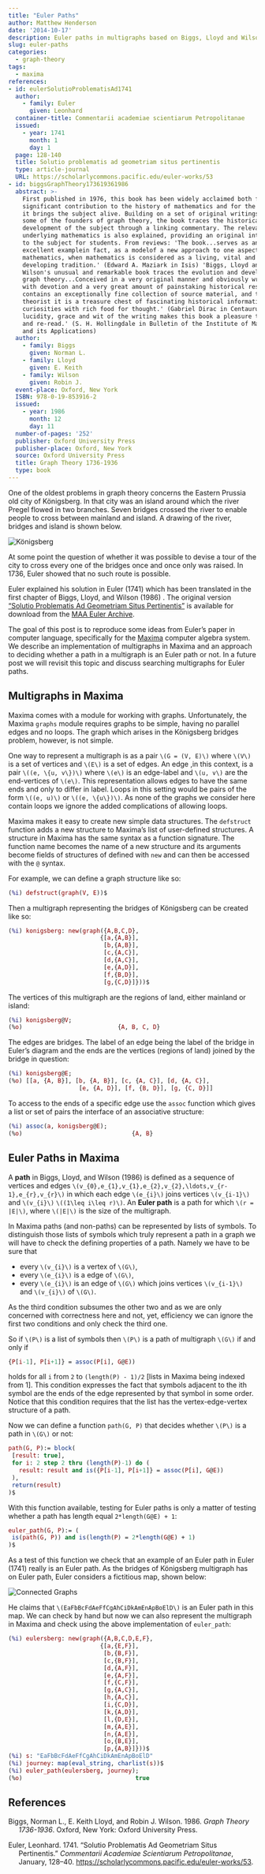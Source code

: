 ```yaml
---
title: "Euler Paths"
author: Matthew Henderson
date: '2014-10-17'
description: Euler paths in multigraphs based on Biggs, Lloyd and Wilson.
slug: euler-paths
categories:
  - graph-theory
tags:
  - maxima
references:
- id: eulerSolutioProblematisAd1741
  author:
    - family: Euler
      given: Leonhard
  container-title: Commentarii academiae scientiarum Petropolitanae
  issued:
    - year: 1741
      month: 1
      day: 1
  page: 128-140
  title: Solutio problematis ad geometriam situs pertinentis
  type: article-journal
  URL: https://scholarlycommons.pacific.edu/euler-works/53
- id: biggsGraphTheory173619361986
  abstract: >-
    First published in 1976, this book has been widely acclaimed both for its
    significant contribution to the history of mathematics and for the way that
    it brings the subject alive. Building on a set of original writings from
    some of the founders of graph theory, the book traces the historical
    development of the subject through a linking commentary. The relevant
    underlying mathematics is also explained, providing an original introduction
    to the subject for students. From reviews: 'The book...serves as an
    excellent examplein fact, as a modelof a new approach to one aspect of
    mathematics, when mathematics is considered as a living, vital and
    developing tradition.' (Edward A. Maziark in Isis) 'Biggs, Lloyd and
    Wilson's unusual and remarkable book traces the evolution and development of
    graph theory...Conceived in a very original manner and obviously written
    with devotion and a very great amount of painstaking historical research, it
    contains an exceptionally fine collection of source material, and to a graph
    theorist it is a treasure chest of fascinating historical information and
    curiosities with rich food for thought.' (Gabriel Dirac in Centaurus) 'The
    lucidity, grace and wit of the writing makes this book a pleasure to read
    and re-read.' (S. H. Hollingdale in Bulletin of the Institute of Mathematics
    and its Applications)
  author:
    - family: Biggs
      given: Norman L.
    - family: Lloyd
      given: E. Keith
    - family: Wilson
      given: Robin J.
  event-place: Oxford, New York
  ISBN: 978-0-19-853916-2
  issued:
    - year: 1986
      month: 12
      day: 11
  number-of-pages: '252'
  publisher: Oxford University Press
  publisher-place: Oxford, New York
  source: Oxford University Press
  title: Graph Theory 1736-1936
  type: book
---
```


One of the oldest problems in graph theory concerns the Eastern Prussia old
city of Königsberg. In that city was an island around which the river Pregel
flowed in two branches. Seven bridges crossed the river to enable people to
cross between mainland and island. A drawing of the river, bridges and island
is shown below.

![Königsberg](figure/konigsberg.png)

At some point the question of whether it was possible to devise a tour
of the city to cross every one of the bridges once and once only was
raised. In 1736, Euler showed that no such route is possible.

Euler explained his solution in
Euler (1741)
which has been translated in
the first chapter of
Biggs, Lloyd, and Wilson (1986)
.
The original version
[“Solutio Problematis Ad Geometriam Situs Pertinentis”](http://eulerarchive.maa.org/docs/originals/E053.pdf)
is available for
download from the
[MAA Euler Archive](http://eulerarchive.maa.org/).

The goal of this post is to reproduce some ideas from Euler’s paper in computer
language, specifically for the
[Maxima](https://maxima.sourceforge.io/)
computer algebra system. We
describe an implementation of multigraphs in Maxima and an approach to deciding
whether a path in a multigraph is an Euler path or not. In a future post we
will revisit this topic and discuss searching multigraphs for Euler paths.

## Multigraphs in Maxima

Maxima comes with a module for working with graphs. Unfortunately, the
Maxima `graphs` module requires graphs to be simple, having no parallel edges
and no loops. The graph which arises in the Königsberg bridges problem,
however, is not simple.

One way to represent a multigraph is as a pair `\(G = (V, E)\)` where `\(V\)` is a
set of vertices and `\(E\)` is a set of edges. An edge ,in this context, is a
pair `\((e, \{u, v\})\)` where `\(e\)` is an edge-label and `\(u, v\)` are the
end-vertices of `\(e\)`. This representation allows edges to have the same ends
and only to differ in label. Loops in this setting would be pairs of the form
`\((e, u)\)` or `\((e, \{u\})\)`. As none of the graphs we consider here contain
loops we ignore the added complications of allowing loops.

Maxima makes it easy to create new simple data structures. The `defstruct`
function adds a new structure to Maxima’s list of user-defined structures. A
structure in Maxima has the same syntax as a function signature. The function
name becomes the name of a new structure and its arguments become fields of
structures of defined with `new` and can then be accessed with the `@` syntax.

For example, we can define a graph structure like so:

``` maxima
(%i) defstruct(graph(V, E))$
```

Then a multigraph representing the bridges of Königsberg can be created like
so:

``` maxima
(%i) konigsberg: new(graph({A,B,C,D},
                          {[a,{A,B}],
                           [b,{A,B}],
                           [c,{A,C}],
                           [d,{A,C}],
                           [e,{A,D}],
                           [f,{B,D}],
                           [g,{C,D}]}))$
```

The vertices of this multigraph are the regions of land, either mainland or
island:

``` maxima
(%i) konigsberg@V;
(%o)                           {A, B, C, D}
```

The edges are bridges. The label of an edge being the label of the bridge in
Euler’s diagram and the ends are the vertices (regions of land) joined by the
bridge in question:

``` maxima
(%i) konigsberg@E;
(%o) [[a, {A, B}], [b, {A, B}], [c, {A, C}], [d, {A, C}],
                    [e, {A, D}], [f, {B, D}], [g, {C, D}]]
```

To access to the ends of a specific edge use the `assoc` function which gives
a list or set of pairs the interface of an associative structure:

``` maxima
(%i) assoc(a, konigsberg@E);
(%o)                               {A, B}
```

## Euler Paths in Maxima

A **path** in
Biggs, Lloyd, and Wilson (1986)
is defined as a sequence of vertices
and edges `\(v_{0},e_{1},v_{1},e_{2},v_{2},\ldots,v_{r-1},e_{r},v_{r}\)` in which
each edge `\(e_{i}\)` joins vertices `\(v_{i-1}\)` and `\(v_{i}\)` `\((1\leq i\leq r)\)`.
An **Euler path** is a path for which `\(r = |E|\)`, where `\(|E|\)` is the size of
the multigraph.

In Maxima paths (and non-paths) can be represented by lists of symbols. To
distinguish those lists of symbols which truly represent a path in a graph we
will have to check the defining properties of a path. Namely we have to be sure
that

-   every `\(v_{i}\)` is a vertex of `\(G\)`,
-   every `\(e_{i}\)` is a edge of `\(G\)`,
-   every `\(e_{i}\)` is an edge of `\(G\)` which joins vertices `\(v_{i-1}\)` and
    `\(v_{i}\)` of `\(G\)`.

As the third condition subsumes the other two and as we are only concerned with
correctness here and not, yet, efficiency we can ignore the first two conditions
and only check the third one.

So if `\(P\)` is a list of symbols then `\(P\)` is a path of multigraph `\(G\)` if
and only if

``` maxima
{P[i-1], P[i+1]} = assoc(P[i], G@E))
```

holds for all `i` from `2` to `(length(P) - 1)/2` \[lists in Maxima being indexed
from 1\]. This condition expresses the fact that symbols adjacent to the ith
symbol are the ends of the edge represented by that symbol in some order. Notice
that this condition requires that the list has the vertex-edge-vertex structure
of a path.

Now we can define a function `path(G, P)` that decides whether `\(P\)` is a path
in `\(G\)` or not:

``` maxima
path(G, P):= block(
 [result: true],
 for i: 2 step 2 thru (length(P)-1) do (
   result: result and is({P[i-1], P[i+1]} = assoc(P[i], G@E))
 ),
 return(result)
)$
```

With this function available, testing for Euler paths is only a matter of
testing whether a path has length equal `2*length(G@E) + 1`:

``` maxima
euler_path(G, P):= (
 is(path(G, P)) and is(length(P) = 2*length(G@E) + 1)
)$
```

As a test of this function we check that an example of an Euler path in
Euler (1741)
really is an Euler path. As the bridges of Königsberg
multigraph has on Euler path, Euler considers a fictitious map, shown below:

![Connected Graphs](figure/eulersberg.png)

He claims that `\(EaFbBcFdAeFfCgAhCiDkAmEnApBoElD\)` is an Euler path in this map.
We can check by hand but now we can also represent the multigraph in Maxima and
check using the above implementation of `euler_path`:

``` maxima
(%i) eulersberg: new(graph({A,B,C,D,E,F},
                          {[a,{E,F}],
                           [b,{B,F}],
                           [c,{B,F}],
                           [d,{A,F}],
                           [e,{A,F}],
                           [f,{C,F}],
                           [g,{A,C}],
                           [h,{A,C}],
                           [i,{C,D}],
                           [k,{A,D}],
                           [l,{D,E}],
                           [m,{A,E}],
                           [n,{A,E}],
                           [o,{B,E}],
                           [p,{A,B}]}))$
(%i) s: "EaFbBcFdAeFfCgAhCiDkAmEnApBoElD"
(%i) journey: map(eval_string, charlist(s))$
(%i) euler_path(eulersberg, journey);
(%o)                                true
```

## References

<div id="refs" class="references csl-bib-body hanging-indent">

<div id="ref-biggsGraphTheory173619361986" class="csl-entry">

Biggs, Norman L., E. Keith Lloyd, and Robin J. Wilson. 1986. *Graph Theory 1736-1936*. Oxford, New York: Oxford University Press.

</div>

<div id="ref-eulerSolutioProblematisAd1741" class="csl-entry">

Euler, Leonhard. 1741. “Solutio Problematis Ad Geometriam Situs Pertinentis.” *Commentarii Academiae Scientiarum Petropolitanae*, January, 128–40. <https://scholarlycommons.pacific.edu/euler-works/53>.

</div>

</div>

